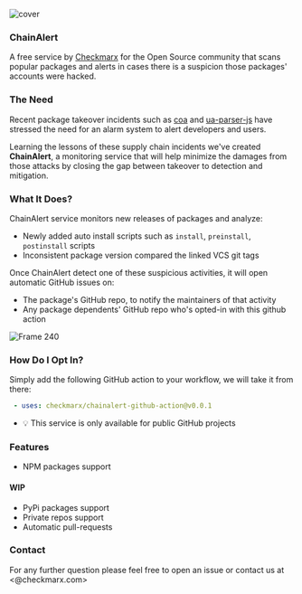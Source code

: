 ![cover](https://user-images.githubusercontent.com/1287098/144083262-2f90a537-eaa4-4be4-b451-e66661a113a6.png)

### ChainAlert
A free service by [Checkmarx](https://checkmarx.com/) for the Open Source community that scans popular packages and alerts in cases there is a suspicion those packages' accounts were hacked.

### The Need
Recent package takeover incidents such as [coa](https://checkmarx.com/blog/attackers-write-bugs-as-well/) and [ua-parser-js](https://checkmarx.com/blog/uaparser-js-attack-preparations/) have stressed the need for an alarm system to alert developers and users.

Learning the lessons of these supply chain incidents we've created **ChainAlert**, a monitoring service that will help minimize the damages from those attacks by closing the gap between takeover to detection and mitigation.

### What It Does?

ChainAlert service monitors new releases of packages and analyze:
- Newly added auto install scripts such as `install`, `preinstall`, `postinstall` scripts 
- Inconsistent package version compared the linked VCS git tags


Once ChainAlert detect one of these suspicious activities, it will open automatic GitHub issues on:
- The package's GitHub repo, to notify the maintainers of that activity
- Any package dependents' GitHub repo who's opted-in with this github action

![Frame 240](https://user-images.githubusercontent.com/1287098/144136718-200904ca-c01f-4bd8-825a-add9762e40dc.png)


### How Do I Opt In?

Simply add the following GitHub action to your workflow, we will take it from there:

```yml
 - uses: checkmarx/chainalert-github-action@v0.0.1
```
- 💡 This service is only available for public GitHub projects


### Features
- NPM packages support

#### WIP 
- PyPi packages support
- Private repos support
- Automatic pull-requests


### Contact
For any further question please feel free to open an issue or contact us at <@checkmarx.com> 

